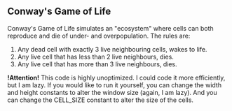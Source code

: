 ## Conway's Game of Life
Conway's Game of Life simulates an "ecosystem" where cells can both reproduce and die of under- and overpopulation.
The rules are:
1. Any dead cell with exactly 3 live neighbouring cells, wakes to life.
2. Any live cell that has less than 2 live neighbours, dies.
3. Any live cell that has more than 3 live neighbours, dies.

__!Attention!__
This code is highly unoptimized. I could code it more efficiently, but I am lazy. If you would like to run it yourself, you can change the width and height constants to alter the window size (again, I am lazy). And you can change the CELL_SIZE constant to alter the size of the cells.
